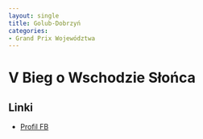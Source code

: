 ```yaml
---
layout: single
title: Golub-Dobrzyń
categories:
- Grand Prix Województwa
---
```


# V Bieg o Wschodzie Słońca

## Linki
* [Profil FB](https://www.facebook.com/profile.php?id=100083053006259)
